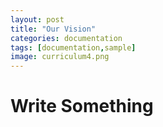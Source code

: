 ```yaml
---
layout: post
title: "Our Vision"
categories: documentation
tags: [documentation,sample]
image: curriculum4.png
---
```


# Write Something

